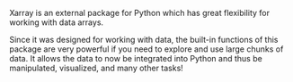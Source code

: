 Xarray is an external package for Python which has great flexibility for working with data arrays.

Since it was designed for working with data, the built-in functions of this package are very powerful if you need to explore and use large chunks of data. It allows the data to now be integrated into Python and thus be manipulated, visualized, and many other tasks!


